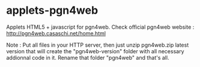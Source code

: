 # applets-pgn4web
Applets HTML5 + javascript for pgn4web. Check official pgn4web website : http://pgn4web.casaschi.net/home.html

Note : Put all files in your HTTP server, then just unzip pgn4web.zip latest version that will create the "pgn4web-version" folder with all necessary addionnal code in it. Rename that folder "pgn4web" and that's all.

